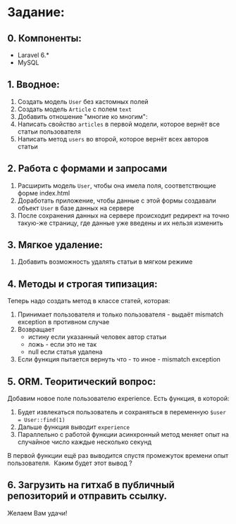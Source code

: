 # Задание: 

## 0. Компоненты:
* Laravel 6.*
* MySQL

## 1. Вводное:

1. Создать модель `User` без кастомных полей  
2. Создать модель `Article` с полем `text`  
3. Добавить отношение "многие ко многим":  
4. Написать свойство `articles` в первой модели, которое вернёт все статьи пользователя  
5. Написать метод `users` во второй, которое вернёт всех авторов статьи 

## 2. Работа с формами и запросами

1. Расширить модель `User`, чтобы она имела поля, соответствющие форме index.html
2. Доработать приложение, чтобы данные с этой формы создавали объект `User` в базе данных на сервере
3. После сохранения данных на сервере происходит редирект на точно такую-же страницу, где данные уже введены и их нельзя изменить

## 3. Мягкое удаление:

1. Добавить возможность удалять статьи в мягком режиме 

## 4. Методы и строгая типизация:

Теперь надо создать метод в классе статей, которая:

1. Принимает пользователя и только пользователя - выдаёт mismatch exception в противном случае
2. Возвращает  
    - истину если указанный человек автор статьи  
    - ложь - если это не так  
    - null если статья удалена  
3. Если функция пытается вернуть что - то иное - mismatch exception

## 5. ORM. Теоритический вопрос:
Добавим новое поле пользователю experience. Есть функция, в которой: 
1. Будет извлекаться пользователь и сохраняться в переменную `$user = User::find(1)`  
2. Дальше функция выводит `experience`
3. Параллельно с работой функции асинхронный метод меняет опыт на случайное число каждые несколько секунд  

В первой функции ещё раз выводится спустя промежуток времени опыт пользователя.  Каким будет этот вывод ?  
    
## 6. Загрузить на гитхаб в публичный репозиторий и отправить ссылку.

Желаем Вам удачи!
